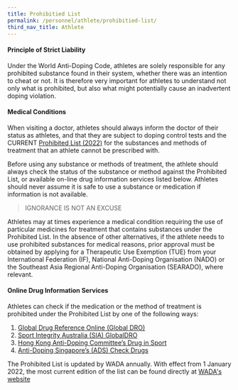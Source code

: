 ```yaml
---
title: Prohibitied List
permalink: /personnel/athlete/prohibitied-list/
third_nav_title: Athlete
---
```

#### **Principle of Strict Liability**
Under the World Anti-Doping Code, athletes are solely responsible for any prohibited substance found in their system, whether there was an intention to cheat or not. It is therefore very important for athletes to understand not only what is prohibited, but also what might potentially cause an inadvertent doping violation.

#### **Medical Conditions**
When visiting a doctor, athletes should always inform the doctor of their status as athletes, and that they are subject to doping control tests and the CURRENT [Prohibited List (2022)](https://www.wada-ama.org/sites/default/files/resources/files/2022list_final_en.pdf) for the substances and methods of treatment that an athlete cannot be prescribed with.

Before using any substance or methods of treatment, the athlete should always check the status of the substance or method against the Prohibited List, or available on-line drug information services listed below. Athletes should never assume it is safe to use a substance or medication if information is not available.
> IGNORANCE IS NOT AN EXCUSE

Athletes may at times experience a medical condition requiring the use of particular medicines for treatment that contains substances under the Prohibited List. In the absence of other alternatives, if the athlete needs to use prohibited substances for medical reasons, prior approval must be obtained by applying for a Therapeutic Use Exemption (TUE) from your International Federation (IF), National Anti-Doping Organisation (NADO) or the Southeast Asia Regional Anti-Doping Organisation (SEARADO), where relevant.

#### **Online Drug Information Services**
Athletes can check if the medication or the method of treatment is prohibited under the Prohibited List by one of the following ways:

1. [Global Drug Reference Online (Global DRO)](https://www.globaldro.com/Home)
2. [Sport Integrity Australia (SIA) GlobalDRO](https://www.globaldro.com/AU/search)
3. [Hong Kong Anti-Doping Committee’s Drug in Sport](http://www.druginsport.hk/)
4. [Anti-Doping Singapore’s (ADS) Check Drugs](https://www.sportsingapore.gov.sg/Athletes-Coaches/Anti-Doping-Singapore)

The Prohibited List is updated by WADA annually. With effect from 1 January 2022, the most current edition of the list can be found directly at [WADA's website](https://www.wada-ama.org/sites/default/files/resources/files/2022list_final_en.pdf)